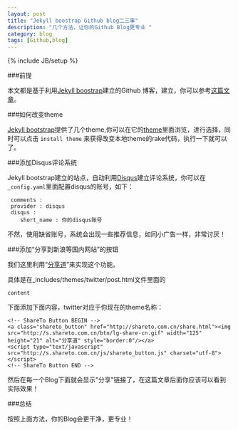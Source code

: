 ```yaml
---
layout: post
title: "Jekyll boostrap Github blog二三事"
description: "几个方法，让你的Github Blog更专业 "
category: blog 
tags: [Github,blog]
---
```

{% include JB/setup %}

###前提

本文都是基于利用[Jekyll boostrap](http://jekyllbootstrap.com/)建立的Github 博客，建立，你可以参考[这篇文章](http://feisty2007.github.io/blog/2013/07/18/zero-to-hosted-jekyll-blog-in-3-minutes/)。


###如何改变theme

[Jekyll bootstrap](http://jekyllbootstrap.com/)提供了几个theme,你可以在它的[theme](http://themes.jekyllbootstrap.com/)里面浏览，进行选择，同时可以点击  `install theme` 来获得改变本地theme的rake代码，执行一下就可以了。

###添加Disqus评论系统

Jekyll bootstrap建立的站点，自动利用[Disqus](https://disqus.com/)建立评论系统，你可以在`_config.yaml`里面配置disqus的账号，如下：

	 comments :
     provider : disqus
     disqus :
     	short_name : 你的disqus账号

不然，使用缺省账号，系统会出现一些推荐信息，如同小广告一样，非常讨厌！


###添加“分享到新浪等国内网站”的按钮

我们这里利用“[分享道](http://shareto.com.cn/share.html)”来实现这个功能。

具体是在_includes/themes/twitter/post.html文件里面的

	content

下面添加下面内容，twitter对应于你现在的theme名称：

	<!-- ShareTo Button BEGIN -->
    <a class="shareto_button" href="http://shareto.com.cn/share.html"><img src="http://s.shareto.com.cn/btn/lg-share-cn.gif" width="125" height="21" alt="分享道" style="border:0"/></a>
    <script type="text/javascript" src="http://s.shareto.com.cn/js/shareto_button.js" charset="utf-8"></script>
    <!-- ShareTo Button END -->

然后在每一个Blog下面就会显示"分享"链接了，在这篇文章后面你应该可以看到实际效果！

###总结

按照上面方法，你的Blog会更干净，更专业！